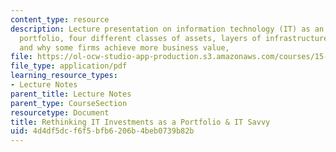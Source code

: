 ```yaml
---
content_type: resource
description: Lecture presentation on information technology (IT) as an investment
  portfolio, four different classes of assets, layers of infrastructure, IT savvy,
  and why some firms achieve more business value,
file: https://ol-ocw-studio-app-production.s3.amazonaws.com/courses/15-571-generating-business-value-from-information-technology-spring-2009/4d4df5dcf6f5bfb6206b4beb0739b82b_MIT15_571s09_lec21.pdf
file_type: application/pdf
learning_resource_types:
- Lecture Notes
parent_title: Lecture Notes
parent_type: CourseSection
resourcetype: Document
title: Rethinking IT Investments as a Portfolio & IT Savvy
uid: 4d4df5dc-f6f5-bfb6-206b-4beb0739b82b
---
```

